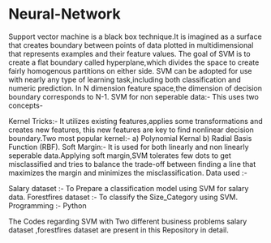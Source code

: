 # Neural-Network

Support vector machine is a black box technique.It is imagined as a surface that creates boundary between points of data plotted in multidimensional that represents examples and their feature values. The goal of SVM is to create a flat boundary called hyperplane,which divides the space to create fairly homogenous partitions on either side. SVM can be adopted for use with nearly any type of learning task,including both classification and numeric prediction. In N dimension feature space,the dimension of decision boundary corresponds to N-1. SVM for non seperable data:- This uses two concepts-

Kernel Tricks:- It utilizes existing features,applies some transformations and creates new features, this new features are key to find nonlinear decision boundary.Two most popular kernel:- a) Polynomial Kernal b) Radial Basis Function (RBF).
Soft Margin:- It is used for both linearly and non linearly seperable data.Applying soft margin,SVM tolerates few dots to get misclassified and tries to balance the trade-off between finding a line that maximizes the margin and minimizes the misclassification.
Data used :-

Salary dataset :- To Prepare a classification model using SVM for salary data.
Forestfires dataset :- To classify the Size_Category using SVM.
Programming :- Python

The Codes regarding SVM with Two different business problems salary dataset ,forestfires dataset are present in this Repository in detail.
